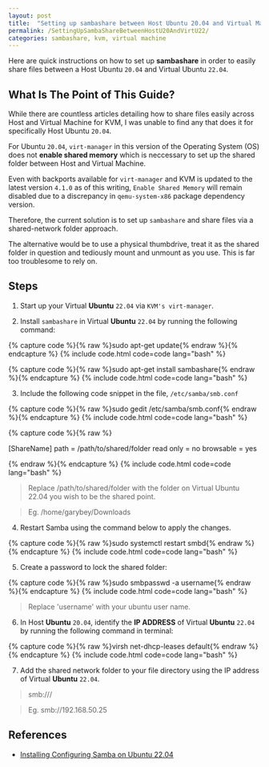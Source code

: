 ```yaml
---
layout: post
title:  "Setting up sambashare between Host Ubuntu 20.04 and Virtual Machine Ubuntu 22.04"
permalink: /SettingUpSambaShareBetweenHostU20AndVirtU22/
categories: sambashare, kvm, virtual machine
---
```


Here are quick instructions on how to set up **sambashare** in order to easily share files between a Host Ubuntu `20.04` and Virtual Ubuntu `22.04`.

## **What Is The Point of This Guide?**
While there are countless articles detailing how to share files easily across Host and Virtual Machine for KVM, I was unable to find any that does it for specifically Host Ubuntu `20.04`. 

For Ubuntu `20.04`, `virt-manager` in this version of the Operating System (OS) does not **enable shared memory** which is neccessary to set up the shared folder between Host and Virtual Machine. 

Even with backports available for `virt-manager` and KVM is updated to the latest version `4.1.0` as of this writing, `Enable Shared Memory` will remain disabled due to a discrepancy in `qemu-system-x86` package dependency version.

Therefore, the current solution is to set up `sambashare` and share files via a shared-network folder approach. 

The alternative would be to use a physical thumbdrive, treat it as the shared folder in question and tediously mount and unmount as you use. This is far too troublesome to rely on.

## **Steps**

1. Start up your Virtual **Ubuntu** `22.04` via `KVM's virt-manager`.

2. Install `sambashare` in Virtual **Ubuntu** `22.04` by running the following command:

{% capture code %}{% raw %}sudo apt-get update{% endraw %}{% endcapture %}
{% include code.html code=code lang="bash" %}

{% capture code %}{% raw %}sudo apt-get install sambashare{% endraw %}{% endcapture %}
{% include code.html code=code lang="bash" %}

3. Include the following code snippet in the file, `/etc/samba/smb.conf`

{% capture code %}{% raw %}sudo gedit /etc/samba/smb.conf{% endraw %}{% endcapture %}
{% include code.html code=code lang="bash" %}

{% capture code %}{% raw %}

[ShareName]
   path = /path/to/shared/folder
   read only = no
   browsable = yes

{% endraw %}{% endcapture %}
{% include code.html code=code lang="bash" %}

> Replace /path/to/shared/folder with the folder on Virtual Ubuntu 22.04 you wish to be the shared point.

> Eg. /home/garybey/Downloads

4. Restart Samba using the command below to apply the changes.

{% capture code %}{% raw %}sudo systemctl restart smbd{% endraw %}{% endcapture %}
{% include code.html code=code lang="bash" %}

5. Create a password to lock the shared folder:

{% capture code %}{% raw %}sudo smbpasswd -a username{% endraw %}{% endcapture %}
{% include code.html code=code lang="bash" %}

> Replace 'username' with your ubuntu user name.

6. In Host **Ubuntu** `20.04`, identify the **IP ADDRESS** of Virtual **Ubuntu** `22.04` by running the following command in terminal:

{% capture code %}{% raw %}virsh net-dhcp-leases default{% endraw %}{% endcapture %}
{% include code.html code=code lang="bash" %}

7. Add the shared network folder to your file directory using the IP address of Virtual **Ubuntu** `22.04`.

> smb://<IP ADDRESS>/

> Eg. smb://192.168.50.25

## **References**

- [Installing Configuring Samba on Ubuntu 22.04](https://reintech.io/blog/installing-configuring-samba-ubuntu-22)